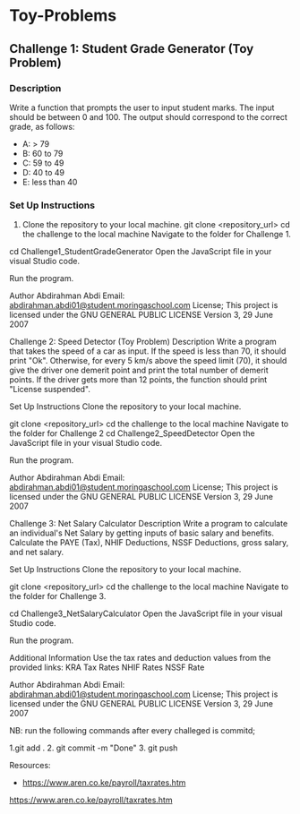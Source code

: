 # Toy-Problems

## Challenge 1: Student Grade Generator (Toy Problem)

### Description
Write a function that prompts the user to input student marks. The input should be between 0 and 100. The output should correspond to the correct grade, as follows:
- A: > 79
- B: 60 to 79
- C: 59 to 49
- D: 40 to 49
- E: less than 40

### Set Up Instructions
1. Clone the repository to your local machine.
   git clone <repository_url>
   cd the challenge to the local machine
Navigate to the folder for Challenge 1.

cd Challenge1_StudentGradeGenerator
Open the JavaScript file in your visual Studio code.

Run the program.

Author
Abdirahman Abdi
Email: abdirahman.abdi01@student.moringaschool.com
License;
This project is licensed under the GNU GENERAL PUBLIC LICENSE
 Version 3, 29 June 2007


Challenge 2: Speed Detector (Toy Problem)
Description
Write a program that takes the speed of a car as input. If the speed is less than 70, it should print "Ok". Otherwise, for every 5 km/s above the speed limit (70), it should give the driver one demerit point and print the total number of demerit points. If the driver gets more than 12 points, the function should print "License suspended".

Set Up Instructions
Clone the repository to your local machine.

git clone <repository_url>
cd the challenge to the local machine
Navigate to the folder for Challenge 2                                                                                                              cd Challenge2_SpeedDetector
Open the JavaScript file in your visual Studio code.

Run the program.

Author
Abdirahman Abdi
Email: abdirahman.abdi01@student.moringaschool.com
License;
This project is licensed under the GNU GENERAL PUBLIC LICENSE
 Version 3, 29 June 2007

Challenge 3: Net Salary Calculator
Description
Write a program to calculate an individual's Net Salary by getting inputs of basic salary and benefits. Calculate the PAYE (Tax), NHIF Deductions, NSSF Deductions, gross salary, and net salary.

Set Up Instructions
Clone the repository to your local machine.

git clone <repository_url>
cd the challenge to the local machine
Navigate to the folder for Challenge 3.

cd Challenge3_NetSalaryCalculator
Open the JavaScript file in your visual Studio code.

Run the program.

Additional Information
Use the tax rates and deduction values from the provided links:
KRA Tax Rates
NHIF Rates
NSSF Rate

Author
Abdirahman Abdi
Email: abdirahman.abdi01@student.moringaschool.com
License;
This project is licensed under the GNU GENERAL PUBLIC LICENSE
 Version 3, 29 June 2007


NB: run the following commands after every challeged is commitd;

1.git add .
2. git commit -m "Done"
3. git push

Resources:
- https://www.aren.co.ke/payroll/taxrates.htm

https://www.aren.co.ke/payroll/taxrates.htm